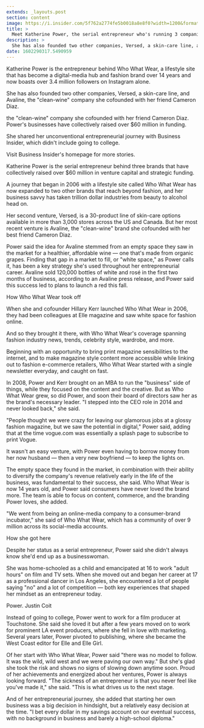 ```yaml
--- 
extends: _layouts.post 
section: content 
image: https://i.insider.com/5f762a2774fe5b0018a8e8f0?width=1200&format=jpeg 
title: > 
  Meet Katherine Power, the serial entrepreneur who's running 3 companies with more than $60 million in total funding, including one with Cameron Diaz 
description: > 
  She has also founded two other companies, Versed, a skin-care line, and Avaline, the "clean-wine" company she cofounded with her friend Cameron Diaz.Katherine Power is the serial entrepreneur behind three brands that have collectively raised over $60 million in venture capital and strategic funding.But her most recent venture is Avaline, the "clean-wine" brand she cofounded with her best friend Cameron Diaz.How she got hereDespite her status as a serial entrepreneur, Power said she didn't always know she'd end up as a businesswoman.Of her start with Who What Wear, Power said "there was no model to follow. 
date: 1602290317.5490959 
--- 
```

Katherine Power is the entrepreneur behind Who What Wear, a lifestyle site that has become a digital-media hub and fashion brand over 14 years and now boasts over 3.4 million followers on Instagram alone.

She has also founded two other companies, Versed, a skin-care line, and Avaline, the "clean-wine" company she cofounded with her friend Cameron Diaz.

the "clean-wine" company she cofounded with her friend Cameron Diaz. Power's businesses have collectively raised over $60 million in funding.

She shared her unconventional entrepreneurial journey with Business Insider, which didn't include going to college.

Visit Business Insider's homepage for more stories.

Katherine Power is the serial entrepreneur behind three brands that have collectively raised over $60 million in venture capital and strategic funding.

A journey that began in 2006 with a lifestyle site called Who What Wear has now expanded to two other brands that reach beyond fashion, and her business savvy has taken trillion dollar industries from beauty to alcohol head on.

Her second venture, Versed, is a 30-product line of skin-care options available in more than 3,000 stores across the US and Canada. But her most recent venture is Avaline, the "clean-wine" brand she cofounded with her best friend Cameron Diaz.

Power said the idea for Avaline stemmed from an empty space they saw in the market for a healthier, affordable wine — one that's made from organic grapes. Finding that gap in a market to fill, or "white space," as Power calls it, has been a key strategy she's used throughout her entrepreneurial career. Avaline sold 120,000 bottles of white and rosé in the first two months of business, according to an Avaline press release, and Power said this success led to plans to launch a red this fall.

How Who What Wear took off

When she and cofounder Hillary Kerr launched Who What Wear in 2006, they had been colleagues at Elle magazine and saw white space for fashion online.

And so they brought it there, with Who What Wear's coverage spanning fashion industry news, trends, celebrity style, wardrobe, and more.

Beginning with an opportunity to bring print magazine sensibilities to the internet, and to make magazine style content more accessible while linking out to fashion e-commerce retailers, Who What Wear started with a single newsletter everyday, and caught on fast.

In 2008, Power and Kerr brought on an MBA to run the "business" side of things, while they focused on the content and the creative. But as Who What Wear grew, so did Power, and soon their board of directors saw her as the brand's necessary leader. "I stepped into the CEO role in 2014 and never looked back," she said.

"People thought we were crazy for leaving our glamorous jobs at a glossy fashion magazine, but we saw the potential in digital," Power said, adding that at the time vogue.com was essentially a splash page to subscribe to print Vogue.

It wasn't an easy venture, with Power even having to borrow money from her now husband — then a very new boyfriend — to keep the lights on.

The empty space they found in the market, in combination with their ability to diversify the company's revenue relatively early in the life of the business, was fundamental to their success, she said. Who What Wear is now 14 years old, and Power said consumers have never loved the brand more. The team is able to focus on content, commerce, and the branding Power loves, she added.

"We went from being an online-media company to a consumer-brand incubator," she said of Who What Wear, which has a community of over 9 million across its social-media accounts.

How she got here

Despite her status as a serial entrepreneur, Power said she didn't always know she'd end up as a businesswoman.

She was home-schooled as a child and emancipated at 16 to work "adult hours" on film and TV sets. When she moved out and began her career at 17 as a professional dancer in Los Angeles, she encountered a lot of people saying "no" and a lot of competition — both key experiences that shaped her mindset as an entrepreneur today.

Power. Justin Coit

Instead of going to college, Power went to work for a film producer at Touchstone. She said she loved it but after a few years moved on to work for prominent LA event producers, where she fell in love with marketing. Several years later, Power pivoted to publishing, where she became the West Coast editor for Elle and Elle Girl.

Of her start with Who What Wear, Power said "there was no model to follow. It was the wild, wild west and we were paving our own way." But she's glad she took the risk and shows no signs of slowing down anytime soon. Proud of her achievements and energized about her ventures, Power is always looking forward. "The sickness of an entrepreneur is that you never feel like you've made it," she said. "This is what drives us to the next stage.

And of her entrepreneurial journey, she added that starting her own business was a big decision in hindsight, but a relatively easy decision at the time. "I bet every dollar in my savings account on our eventual success, with no background in business and barely a high-school diploma."